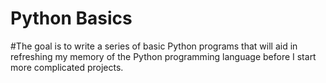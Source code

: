 # Python Basics
#The goal is to write a series of basic Python programs that will aid in refreshing my memory of the Python programming language before I start more complicated projects.
